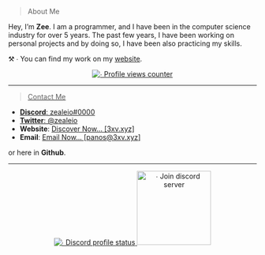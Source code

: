 > About Me

Hey, I’m **Zee**. I am a programmer, and I have been in the computer science industry for over 5 years. The past few years, I have been working on personal projects and by doing so, I have been also practicing my skills.

⚒ ∙ You can find my work on my [website](https://www.3xv.xyz).
<p align="center">
    <a href="https://github.com/zealeio#">
    <img src="https://komarev.com/ghpvc/?username=zealeio" alt="∙ Profile views counter" />
</p>

---
> Contact Me

- **Discord**: zealeio#0000
- **Twitter**: [@zealeio](https://www.twitter.com/zealeio)
- **Website**: [Discover Now... [3xv.xyz]](https://www.3xv.xyz)
- **Email**: [Email Now... [panos@3xv.xyz]](mailto:panos@3xv.xyz)

or here in **Github**.

---

<p align="center">
<a href="https://lookup.guru/372469081011388416">
    <img src="https://discord.c99.nl/widget/theme-1/372469081011388416.png" alt="∙ Discord profile status" />
</a>
    <a href="https://discord.gg/uqpZx54RMN">
    <img src="https://cdn.discordapp.com/attachments/773221397928869888/883691820905816084/com-gif-maker-unscreen.gif" alt="∙ Join discord server" width="150"/>
</a>
</p>
